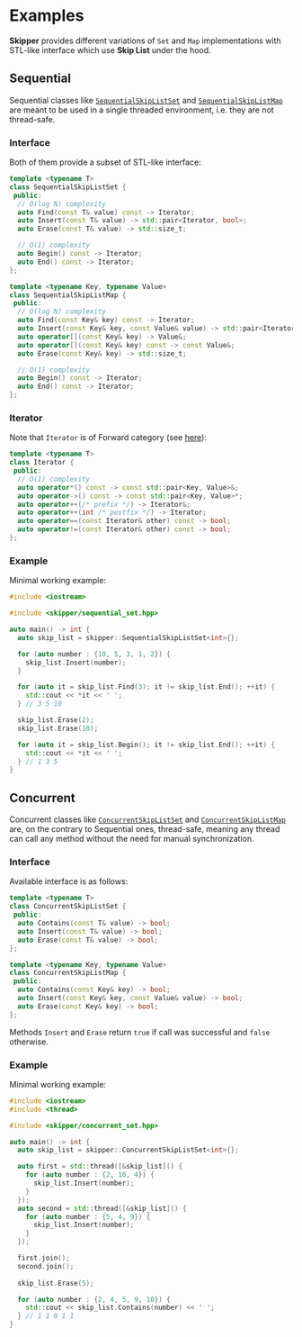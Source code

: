 # Examples

__Skipper__ provides different variations of `Set` and `Map` implementations with STL-like interface 
which use __Skip List__ under the hood.

## Sequential

Sequential classes like [`SequentialSkipListSet`](../include/skipper/sequential_set.hpp) 
and [`SequentialSkipListMap`](../include/skipper/sequential_map.hpp) are meant to be used in a single threaded
environment, i.e. they are not thread-safe. 

### Interface

Both of them provide a subset of STL-like interface:
```cpp
template <typename T>
class SequentialSkipListSet {
 public:
  // O(log N) complexity
  auto Find(const T& value) const -> Iterator;
  auto Insert(const T& value) -> std::pair<Iterator, bool>;
  auto Erase(const T& value) -> std::size_t;

  // O(1) complexity
  auto Begin() const -> Iterator;
  auto End() const -> Iterator;
};

template <typename Key, typename Value>
class SequentialSkipListMap {
 public:
  // O(log N) complexity
  auto Find(const Key& key) const -> Iterator;
  auto Insert(const Key& key, const Value& value) -> std::pair<Iterator, bool>;
  auto operator[](const Key& key) -> Value&;
  auto operator[](const Key& key) const -> const Value&;
  auto Erase(const Key& key) -> std::size_t;

  // O(1) complexity
  auto Begin() const -> Iterator;
  auto End() const -> Iterator;
};
```

### Iterator

Note that `Iterator` is of Forward category (see [here](https://en.cppreference.com/w/cpp/iterator/forward_iterator)):
```cpp
template <typename T>
class Iterator {
 public:
  // O(1) complexity
  auto operator*() const -> const std::pair<Key, Value>&;
  auto operator->() const -> const std::pair<Key, Value>*;
  auto operator++(/* prefix */) -> Iterator&;
  auto operator++(int /* postfix */) -> Iterator;
  auto operator==(const Iterator& other) const -> bool;
  auto operator!=(const Iterator& other) const -> bool;
};
```

### Example

Minimal working example:
```cpp
#include <iostream>

#include <skipper/sequential_set.hpp>

auto main() -> int {
  auto skip_list = skipper::SequentialSkipListSet<int>{};

  for (auto number : {10, 5, 3, 1, 2}) {
    skip_list.Insert(number);
  }

  for (auto it = skip_list.Find(3); it != skip_list.End(); ++it) {
    std::cout << *it << ' ';
  } // 3 5 10

  skip_list.Erase(2);
  skip_list.Erase(10);

  for (auto it = skip_list.Begin(); it != skip_list.End(); ++it) {    
    std::cout << *it << ' ';
  } // 1 3 5
}
```

## Concurrent

Concurrent classes like [`ConcurrentSkipListSet`](../include/skipper/concurrent_set.hpp) 
and [`ConcurrentSkipListMap`](../include/skipper/concurrent_map.hpp) 
are, on the contrary to Sequential ones, thread-safe,
meaning any thread can call any method without the need for manual synchronization.  

### Interface

Available interface is as follows:
```cpp
template <typename T>
class ConcurrentSkipListSet {
 public:
  auto Contains(const T& value) -> bool;
  auto Insert(const T& value) -> bool;
  auto Erase(const T& value) -> bool;
};

template <typename Key, typename Value>
class ConcurrentSkipListMap {
 public:
  auto Contains(const Key& key) -> bool;
  auto Insert(const Key& key, const Value& value) -> bool;
  auto Erase(const Key& key) -> bool;
};
```

Methods `Insert` and `Erase` return `true` if call was successful and `false` otherwise.

### Example

Minimal working example:
```cpp
#include <iostream>
#include <thread>

#include <skipper/concurrent_set.hpp>

auto main() -> int {
  auto skip_list = skipper::ConcurrentSkipListSet<int>{};

  auto first = std::thread([&skip_list]() {
    for (auto number : {2, 10, 4}) {
      skip_list.Insert(number);
    }
  });
  auto second = std::thread([&skip_list]() {
    for (auto number : {5, 4, 9}) {
      skip_list.Insert(number);
    }
  });

  first.join();
  second.join();
  
  skip_list.Erase(5);

  for (auto number : {2, 4, 5, 9, 10}) {
    std::cout << skip_list.Contains(number) << ' ';
  } // 1 1 0 1 1
}
```
